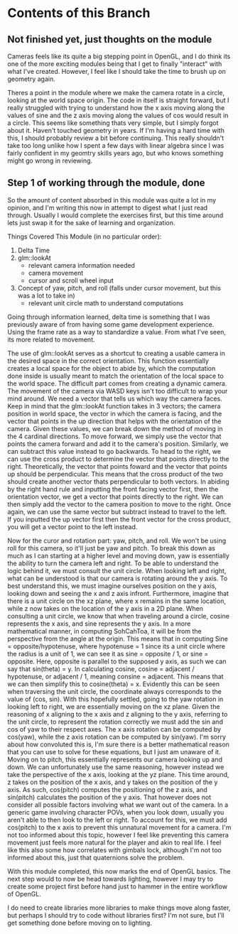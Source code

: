 # Contents of this Branch
## Not finished yet, just thoughts on the module
Cameras feels like its quite a big stepping point in OpenGL, and I do think its one of the more exciting modules being that I get to finally "interact" with what I've created. However, I feel like I should take the time to brush up on geometry again.

Theres a point in the module where we make the camera rotate in a circle, looking at the world space origin. The code in itself is straight forward, but I really struggled with trying to understand how the x axis moving along the values of sine and the z axis moving along the values of cos would result in a circle. This seems like something thats very simple, but I simply forgot about it. Haven't touched geometry in years. If I'm having a hard time with this, I should probably review a bit before continuing. This really shouldn't take too long unlike how I spent a few days with linear algebra since I was fairly confident in my geomtry skills years ago, but who knows something might go wrong in reviewing.

## Step 1 of working through the module, done
So the amount of content absorbed in this module was quite a lot in my opinion, and I'm writing this now in attempt to digest what I just read through. Usually I would complete the exercises first, but this time around lets just swap it for the sake of learning and organization.

Things Covered This Module (in no particular order):
1) Delta Time
2) glm::lookAt
    - relevant camera information needed
    - camera movement
    - cursor and scroll wheel input
3) Concept of yaw, pitch, and roll (falls under cursor movement, but this was a lot to take in)
    - relevant unit circle math to understand computations

Going through information learned, delta time is something that I was previously aware of from having some game development experience. Using the frame rate as a way to standardize a value. From what I've seen, its more related to movement.

The use of glm::lookAt serves as a shortcut to creating a usable camera in the desired space in the correct orientation. This function essentially creates a local space for the object to abide by, which the computation done inside is usually meant to match the orientation of the local space to the world space. The difficult part comes from creating a dynamic camera. The movement of the camera via WASD keys isn't too difficult to wrap your mind around. We need a vector that tells us which way the camera faces. Keep in mind that the glm::lookAt function takes in 3 vectors; the camera position in world space, the vector in which the camera is facing, and the vector that points in the up direction that helps with the orientation of the camera. Given these values, we can break down the method of moving in the 4 cardinal directions. To move forward, we simply use the vector that points the camera forward and add it to the camera's position. Similarly, we can subtract this value instead to go backwards. To head to the right, we can use the cross product to determine the vector that points directly to the right. Theoretically, the vector that points foward and the vector that points up should be perpendicular. This means that the cross product of the two should create another vector thats perpendicular to both vectors. In abiding by the right hand rule and inputting the front facing vector first, then the orientation vector, we get a vector that points directly to the right. We can then simply add the vector to the camera position to move to the right. Once again, we can use the same vector but subtract instead to travel to the left. If you inputted the up vector first then the front vector for the cross product, you will get a vector point to the left instead.

Now for the curor and rotation part: yaw, pitch, and roll. We won't be using roll for this camera, so it'll just be yaw and pitch. To break this down as much as I can starting at a higher level and moving down, yaw is essentially the ability to turn the camera left and right. To be able to understand the logic behind it, we must consult the unit circle. When looking left and right, what can be understood is that our camera is rotating around the y axis. To best understand this, we must imagine ourselves position on the y axis, looking down and seeing the x and z axis infront. Furthermore, imagine that there is a unit circle on the xz plane, where x remains in the same location, while z now takes on the location of the y axis in a 2D plane. When consulting a unit circle, we know that when traveling around a circle, cosine represents the x axis, and sine represents the y axis. In a more mathematical manner, in computing SohCahToa, it will be from the perspective from the angle at the origin. This means that in computing Sine = opposite/hypotenuse, where hypotenuse = 1 since its a unit circle where the radius is a unit of 1, we can see it as sine = opposite / 1, or sine = opposite. Here, opposite is parallel to the supposed y axis, as such we can say that sin(theta) = y. In calculating cosine, cosine = adjacent / hypotenuse, or adjacent / 1, meaning consine = adjacent. This means that we can then simplify this to cosine(theta) = x. Evidently this can be seen when traversing the unit circle, the coordinate always corresponds to the value of (cos, sin). With this hopefully settled, going to the yaw rotation in looking left to right, we are essentially moving on the xz plane. Given the reasoning of x aligning to the x axis and z aligning to the y axis, referring to the unit circle, to represent the rotation correctly we must add the sin and cos of yaw to their respect axes. The x axis rotation can be computed by cos(yaw), while the z axis rotation can be computed by sin(yaw). I'm sorry about how convoluted this is, I'm sure there is a better mathematical reason that you can use to solve for these equations, but I just am unaware of it.
Moving on to pitch, this essentially represents our camera looking up and down. We can unfortunately use the same reasoning, however instead we take the perspective of the x axis, looking at the yz plane. This time around, z takes on the position of the x axis, and y takes on the position of the y axis. As such, cos(pitch) computes the positioning of the z axis, and sin(pitch) calculates the position of the y axis. That however does not consider all possible factors involving what we want out of the camera. In a generic game involving character POVs, when you look down, usually you aren't able to then look to the left or right. To account for this, we must add cos(pitch) to the x axis to prevent this unnatural movement for a camera. I'm not too informed about this topic, however I feel like preventing this camera movement just feels more natural for the player and akin to real life. I feel like this also some how correlates with gimbals lock, although I'm not too informed about this, just that quaternions solve the problem.

With this module completed, this now marks the end of OpenGL basics. The next step would to now be head towards lighting, however I may try to create some project first before hand just to hammer in the entire workflow of OpenGL.

I do need to create libraries more libraries to make things move along faster, but perhaps I should try to code without libraries first? I'm not sure, but I'll get something done before moving on to lighting.
